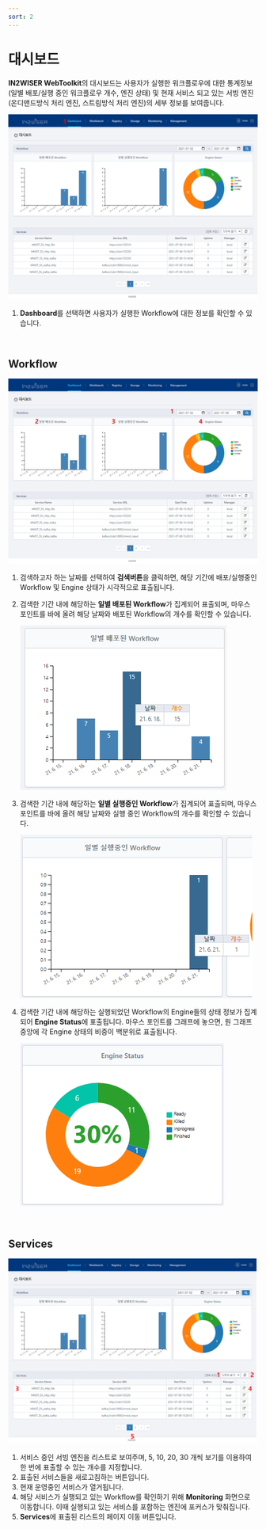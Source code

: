 ```yaml
---
sort: 2
---
```




# 대시보드

**IN2WISER WebToolkit**의 대시보드는 사용자가 실행한 워크플로우에 대한 통계정보(일별 배포/실행 중인 워크플로우 개수, 엔진 상태) 및 현재 서비스 되고 있는 서빙 엔진(온디맨드방식 처리 엔진, 스트림방식 처리 엔진)의 세부 정보를 보여줍니다.

![intro_signin](./images/2.3.dashboard_main.jpg)

1. **Dashboard**를 선택하면 사용자가 실행한 Workflow에 대한 정보를 확인할 수 있습니다.

<br>

## Workflow

![intro_signin](./images/2.3.dashboard_main_workflow.jpg)

1. 검색하고자 하는 날짜를 선택하여 **검색버튼**을 클릭하면, 해당 기간에 배포/실행중인 Workflow 및 Engine 상태가 시각적으로 표출됩니다.

2. 검색한 기간 내에 해당하는 **일별 배포된 Workflow**가 집계되어 표출되며, 마우스 포인트를 바에 올려 해당 날짜와 배포된 Workflow의 개수를 확인할 수 있습니다.

   ![workflow_deploy](./images/2.3.1.workflow_deploy.png)

3. 검색한 기간 내에 해당하는 **일별 실행중인 Workflow**가 집계되어 표출되며, 마우스 포인트를 바에 올려 해당 날짜와 실행 중인 Workflow의 개수를 확인할 수 있습니다.

   ![workflow_inprogress](./images/2.3.2.workflow_inprogress.png)

4. 검색한 기간 내에 해당하는 실행되었던 Workflow의 Engine들의 상태 정보가 집계되어 **Engine Status**에 표출됩니다. 마우스 포인트를 그래프에 놓으면, 원 그래프 중앙에 각 Engine 상태의 비중이 백분위로 표출됩니다.

   ![](./images/2.3.3.engine_status.png)

<br>

## Services

![intro_signin](./images/2.3.dashboard_main_service.jpg)

1. 서비스 중인 서빙 엔진을 리스트로 보여주며, 5, 10, 20, 30 개씩 보기를 이용하여 한 번에 표출할 수 있는 개수를 지정합니다.
2. 표출된 서비스들을 새로고침하는 버튼입니다. 
3. 현재 운영중인 서비스가 열거됩니다.
4. 해당 서비스가 실행되고 있는 Workflow를 확인하기 위해 **Monitoring** 화면으로 이동합니다. 이때 실행되고 있는 서비스를 포함하는 엔진에 포커스가 맞춰집니다.
5. **Services**에 표출된 리스트의 페이지 이동 버튼입니다.

<br>

<br>

<br>
